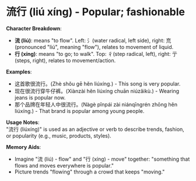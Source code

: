 # **流行 (liú xíng) - Popular; fashionable**

**Character Breakdown**:  
- **流 (liú)**: means "to flow". Left: 氵(water radical, left side), right: 㐬 (pronounced "liú", meaning "flow"), relates to movement of liquid.  
- **行 (xíng)**: means "to go; to walk". Top: 彳(step radical, left), right: 亍 (steps, right), relates to movement/action.

**Examples**:  
- 这首歌很流行。(Zhè shǒu gē hěn liúxíng.) - This song is very popular.  
- 现在很流行穿牛仔裤。(Xiànzài hěn liúxíng chuān niúzǎikù.) - Wearing jeans is popular now.  
- 那个品牌在年轻人中很流行。(Nàgè pǐnpái zài niánqīngrén zhōng hěn liúxíng.) - That brand is popular among young people.

**Usage Notes**:  
"流行 (liúxíng)" is used as an adjective or verb to describe trends, fashion, or popularity (e.g., music, products, styles).

**Memory Aids**:  
- Imagine "流 (liú) - flow" and "行 (xíng) - move" together: "something that flows and moves everywhere is popular."  
- Picture trends "flowing" through a crowd that keeps "moving."